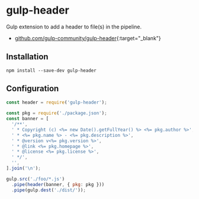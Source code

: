 # gulp-header

Gulp extension to add a header to file(s) in the pipeline.

- [github.com/gulp-community/gulp-header](https://github.com/gulp-community/gulp-header){:target="_blank"}

## Installation

```shell
npm install --save-dev gulp-header
```

## Configuration

```javascript
const header = require('gulp-header');
 
const pkg = require('./package.json');
const banner = [
  '/**',
  ' * Copyright (c) <%= new Date().getFullYear() %> <%= pkg.author %>',
  ' * <%= pkg.name %> - <%= pkg.description %>',
  ' * @version v<%= pkg.version %>',
  ' * @link <%= pkg.homepage %>',
  ' * @license <%= pkg.license %>',
  ' */',
  '',
].join('\n');

gulp.src('./foo/*.js')
  .pipe(header(banner, { pkg: pkg }))
  .pipe(gulp.dest('./dist/'));
```

